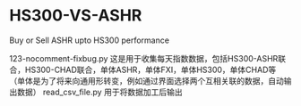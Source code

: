 # HS300-VS-ASHR
Buy or Sell ASHR upto  HS300 performance


123-nocomment-fixbug.py 这是用于收集每天指数数据，包括HS300-ASHR联合，HS300-CHAD联合，单体ASHR，单体FXI，单体HS300，单体CHAD等
（单体是为了将来向通用形转变，例如通过界面选择两个互相关联的数据，自动输出数据）
read_csv_file.py 用于将数据加工后输出
